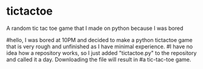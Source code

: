 # tictactoe
A random tic tac toe game that I made on python because I was bored

#hello, I was bored at 10PM and decided to make a python tictactoe game that is very rough and unfinished as I have minimal experience. 
#I have no idea how a repository works, so I just added "tictactoe.py" to the repository and called it a day. Downloading the file will result in 
#a tic-tac-toe game. 
